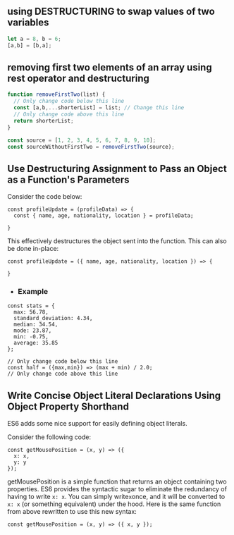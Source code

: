 ## using **DESTRUCTURING** to swap values of two variables
```javascript
let a = 8, b = 6;
[a,b] = [b,a];
```

## removing first two elements of an array using rest operator and destructuring

```javascript
function removeFirstTwo(list) {
  // Only change code below this line
  const [a,b,...shorterList] = list; // Change this line
  // Only change code above this line
  return shorterList;
}

const source = [1, 2, 3, 4, 5, 6, 7, 8, 9, 10];
const sourceWithoutFirstTwo = removeFirstTwo(source);
```

## Use Destructuring Assignment to Pass an Object as a Function's Parameters

Consider the code below:
```
const profileUpdate = (profileData) => {
  const { name, age, nationality, location } = profileData;

}
```

This effectively destructures the object sent into the function. This can also be done in-place:

```
const profileUpdate = ({ name, age, nationality, location }) => {

}
```

- ### Example
```
const stats = {
  max: 56.78,
  standard_deviation: 4.34,
  median: 34.54,
  mode: 23.87,
  min: -0.75,
  average: 35.85
};

// Only change code below this line
const half = ({max,min}) => (max + min) / 2.0; 
// Only change code above this line
```

## Write Concise Object Literal Declarations Using Object Property Shorthand
ES6 adds some nice support for easily defining object literals.

Consider the following code:
```
const getMousePosition = (x, y) => ({
  x: x,
  y: y
});
```
getMousePosition is a simple function that returns an object containing two properties. ES6 provides the syntactic sugar to eliminate the redundancy of having to write `x: x`. You can simply write`x`once, and it will be converted to `x: x` (or something equivalent) under the hood. Here is the same function from above rewritten to use this new syntax:
```
const getMousePosition = (x, y) => ({ x, y });
```